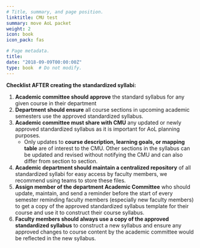 ```yaml
---
# Title, summary, and page position.
linktitle: CMU test
summary: move AoL packet 
weight: 2
icon: book
icon_pack: fas

# Page metadata.
title: 
date: "2018-09-09T00:00:00Z"
type: book  # Do not modify.
---
```


**Checklist AFTER creating the standardized syllabi:**

1. **Academic committee should approve** the standard syllabus for any given course in their department  
2. **Department should ensure** all course sections in upcoming academic semesters use the approved standardized syllabus. 
3. **Academic committee must share with CMU** any updated or newly approved standardized syllabus as it is important for AoL planning purposes. 
    * Only updates to **course description, learning goals, or mapping table** are of interest to the CMU. Other sections in the syllabus can be updated and revised without notifying the CMU and can also differ from section to section. 
4. **Academic department should maintain a centralized repository** of all standardized syllabi for easy access by faculty members, we recommend using teams to store these files. 
5. **Assign member of the department Academic Committee** who should update, maintain, and send a reminder before the start of every semester reminding faculty members (especially new faculty members) to get a copy of the approved standardized syllabus template for their course and use it to construct their course syllabus. 
6. **Faculty members should always use a copy of the approved standardized syllabus** to construct a new syllabus and ensure any approved changes to course content by the academic committee would be reflected in the new syllabus. 